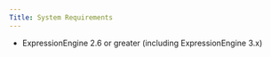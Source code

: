```yaml
---
Title: System Requirements
---
```


- ExpressionEngine 2.6 or greater (including ExpressionEngine 3.x)
